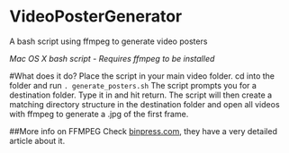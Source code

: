 # VideoPosterGenerator
A bash script using ffmpeg to generate video posters

*Mac OS X bash script - Requires ffmpeg to be installed*

#What does it do?
Place the script in your main video folder.
cd into the folder and run `. generate_posters.sh`
The script prompts you for a destination folder.
Type it in and hit return.
The script will then create a matching directory structure in the destination folder and open all videos with ffmpeg to generate a .jpg of the first frame.

##More info on FFMPEG
Check [binpress.com](https://www.binpress.com/tutorial/how-to-generate-video-previews-with-ffmpeg/138), they have a very detailed article about it.
